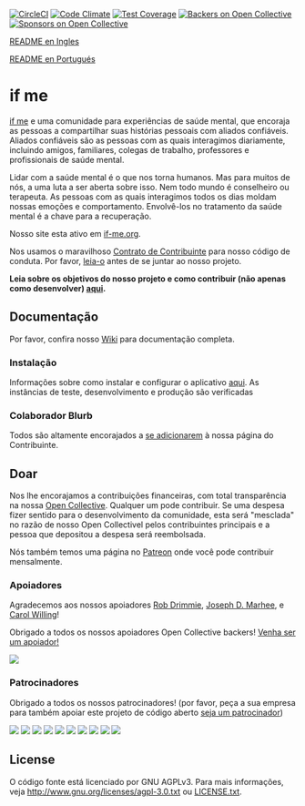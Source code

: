 [![CircleCI](https://circleci.com/gh/ifmeorg/ifme/tree/master.svg?style=svg)](https://circleci.com/gh/ifmeorg/ifme/tree/master)
[![Code Climate](https://codeclimate.com/github/ifmeorg/ifme/badges/gpa.svg)](https://codeclimate.com/github/ifmeorg/ifme)
[![Test Coverage](https://api.codeclimate.com/v1/badges/f9444a4d4116720518fe/test_coverage)](https://codeclimate.com/github/ifmeorg/ifme/test_coverage)
[![Backers on Open Collective](https://opencollective.com/ifme/backers/badge.svg)](#backers)
[![Sponsors on Open Collective](https://opencollective.com/ifme/sponsors/badge.svg)](#sponsors)

[README en Ingles](https://github.com/ifmeorg/ifme/blob/master/README.md)

[README en Portugués](https://github.com/ifmeorg/ifme/blob/master/README-PT.md)


# if me

[if me](https://www.if-me.org/) e uma comunidade para experiências de saúde mental, que encoraja as pessoas a compartilhar suas histórias pessoais com aliados confiáveis. Aliados confiáveis são as pessoas com as quais interagimos diariamente, incluindo amigos, familiares, colegas de trabalho, professores e profissionais de saúde mental.

Lidar com a saúde mental é o que nos torna humanos. Mas para muitos de nós, a uma luta a ser aberta sobre isso. Nem todo mundo é conselheiro ou terapeuta. As pessoas com as quais interagimos todos os dias moldam nossas emoções e comportamento. Envolvê-los no tratamento da saúde mental é a chave para a recuperação.

Nosso site esta ativo em [if-me.org](https://www.if-me.org/).

Nos usamos o maravilhoso [Contrato de Contribuinte](http://contributor-covenant.org) para nosso código de conduta. Por favor, [leia-o](https://github.com/ifmeorg/ifme/blob/master/code_of_conduct.md)
antes de se juntar ao nosso projeto.

**Leia sobre os objetivos do nosso projeto e como contribuir (não apenas como desenvolver) [aqui](https://github.com/ifmeorg/ifme/blob/master/CONTRIBUTING.md).**

## Documentação

Por favor, confira nosso [Wiki](https://github.com/ifmeorg/ifme/wiki) para documentação completa.

### Instalação

Informações sobre como instalar e configurar o aplicativo [aqui](https://github.com/ifmeorg/ifme/wiki/Installation). As instâncias de teste, desenvolvimento e produção são verificadas

### Colaborador Blurb

Todos são altamente encorajados a [se adicionarem](https://github.com/ifmeorg/ifme/wiki/Contributor-Blurb) à nossa página do Contribuinte.

## Doar

Nos lhe encorajamos a contribuições financeiras, com total transparência na nossa [Open Collective](https://opencollective.com/ifme).
Qualquer um pode contribuir. Se uma despesa fizer sentido para o desenvolvimento da comunidade, esta será "mesclada" no razão de nosso Open Collectivel pelos contribuintes principais e a pessoa que depositou a despesa será reembolsada.

Nós também temos uma página no [Patreon](https://www.patreon.com/ifme) onde você pode contribuir mensalmente.

### Apoiadores

Agradecemos aos nossos apoiadores [Rob Drimmie](https://www.patreon.com/user?u=3251857),
[Joseph D. Marhee](https://www.patreon.com/user?u=2899171), e
[Carol Willing](https://www.patreon.com/user?u=202458)!

Obrigado a todos os nossos apoiadores Open Collective backers!
[Venha ser um apoiador!](https://opencollective.com/ifme#backer)

<a href="https://opencollective.com/ifme#backers" target="_blank"><img src="https://opencollective.com/ifme/backers.svg?width=890"></a>

### Patrocinadores

Obrigado a todos os nossos patrocinadores! (por favor, peça a sua empresa para também apoiar este projeto de código aberto [seja um patrocinador](https://opencollective.com/ifme#sponsor))

<a href="https://opencollective.com/ifme/sponsor/0/website" target="_blank"><img src="https://opencollective.com/ifme/sponsor/0/avatar.svg"></a>
<a href="https://opencollective.com/ifme/sponsor/1/website" target="_blank"><img src="https://opencollective.com/ifme/sponsor/1/avatar.svg"></a>
<a href="https://opencollective.com/ifme/sponsor/2/website" target="_blank"><img src="https://opencollective.com/ifme/sponsor/2/avatar.svg"></a>
<a href="https://opencollective.com/ifme/sponsor/3/website" target="_blank"><img src="https://opencollective.com/ifme/sponsor/3/avatar.svg"></a>
<a href="https://opencollective.com/ifme/sponsor/4/website" target="_blank"><img src="https://opencollective.com/ifme/sponsor/4/avatar.svg"></a>
<a href="https://opencollective.com/ifme/sponsor/5/website" target="_blank"><img src="https://opencollective.com/ifme/sponsor/5/avatar.svg"></a>
<a href="https://opencollective.com/ifme/sponsor/6/website" target="_blank"><img src="https://opencollective.com/ifme/sponsor/6/avatar.svg"></a>
<a href="https://opencollective.com/ifme/sponsor/7/website" target="_blank"><img src="https://opencollective.com/ifme/sponsor/7/avatar.svg"></a>
<a href="https://opencollective.com/ifme/sponsor/8/website" target="_blank"><img src="https://opencollective.com/ifme/sponsor/8/avatar.svg"></a>
<a href="https://opencollective.com/ifme/sponsor/9/website" target="_blank"><img src="https://opencollective.com/ifme/sponsor/9/avatar.svg"></a>

## License

O código fonte está licenciado por  GNU AGPLv3. Para mais informações, veja
http://www.gnu.org/licenses/agpl-3.0.txt ou
[LICENSE.txt](https://github.com/ifmeorg/ifme/blob/master/LICENSE.txt).
